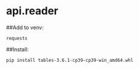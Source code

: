 # api.reader

##Add to venv:

    requests

##Install:

    pip install tables-3.6.1-cp39-cp39-win_amd64.whl
